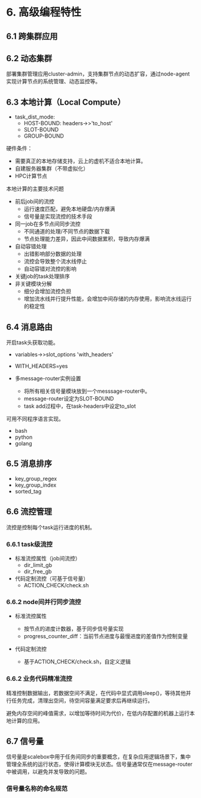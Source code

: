 # 6. 高级编程特性

## 6.1 跨集群应用


## 6.2 动态集群

部署集群管理应用cluster-admin，支持集群节点的动态扩容，通过node-agent实现计算节点的系统管理、动态监控等。


## 6.3 本地计算（Local Compute）

- task_dist_mode: 
  - HOST-BOUND: headers->>'to_host'
  - SLOT-BOUND
  - GROUP-BOUND

硬件条件：
- 需要真正的本地存储支持，云上的虚机不适合本地计算。
- 自建服务器集群（不带虚拟化）
- HPC计算节点


本地计算的主要技术问题
- 前后job间的流控
  - 运行速度匹配，避免本地硬盘/内存爆满
  - 信号量是实现流控的技术手段
- 同一job在多节点间同步流控
  - 不同通道的处理/不同节点的数据下载
  - 节点处理能力差异，因此中间数据累积，导致内存爆满
- 自动容错处理
  - 出错影响部分数据的处理
  - 流控会导致整个流水线停止
  - 自动容错对流控的影响
- 关键job的task处理排序
- 非关键模块分解
  - 细分会增加流控负担
  - 增加流水线并行提升性能，会增加中间存储的内存使用，影响流水线运行的稳定性



## 6.4 消息路由

开启task头获取功能。
- variables->>slot_options 'with_headers'
- WITH_HEADERS=yes

- 多message-router实例设置
  - 将所有相关信号量模块放到一个messsage-router中。
  - message-router设定为SLOT-BOUND
  - task add过程中，在task-headers中设定to_slot

可用不同程序语言实现。
- bash
- python
- golang

## 6.5 消息排序

- key_group_regex
- key_group_index
- sorted_tag

## 6.6 流控管理
流控是控制每个task运行进度的机制。

### 6.6.1 task级流控
- 标准流控属性（job间流控）
  - dir_limit_gb
  - dir_free_gb
- 代码定制流控（可基于信号量）
  - ACTION_CHECK/check.sh

### 6.6.2 node间并行同步流控
- 标准流控属性
  - 按节点的进度计数器，基于同步信号量实现
  - progress_counter_diff：当前节点进度与最慢进度的差值作为控制变量

- 代码定制流控
  - 基于ACTION_CHECK/check.sh，自定义逻辑

### 6.6.2 业务代码精准流控
精准控制数据输出，若数据空间不满足，在代码中显式调用sleep()，等待其他并行任务完成，清理出空间，待空间容量满足要求后再继续运行。

避免内存空间的峰值需求，以增加等待时间为代价，在低内存配置的机器上运行本地计算的应用。


## 6.7 信号量

信号量是scalebox中用于任务间同步的重要概念，在复杂应用逻辑场景下，集中管理全系统的运行状态，使得计算模块无状态。信号量通常仅在message-router中被调用，以避免并发导致的问题。					

### 信号量名称的命名规范


